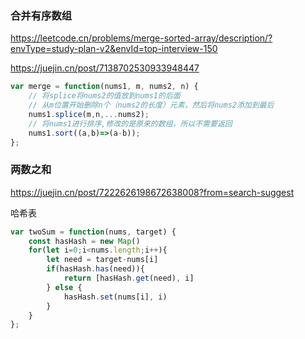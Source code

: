 ### 合并有序数组

https://leetcode.cn/problems/merge-sorted-array/description/?envType=study-plan-v2&envId=top-interview-150

https://juejin.cn/post/7138702530933948447

```javascript
var merge = function(nums1, m, nums2, n) {
    // 将splice将nums2的值放到nums1的后面
    // 从m位置开始删除n个（nums2的长度）元素，然后将nums2添加到最后
    nums1.splice(m,n,...nums2);
    // 将nums1进行排序,修改的是原来的数组，所以不需要返回
    nums1.sort((a,b)=>(a-b));
};
```



### 两数之和

https://juejin.cn/post/7222626198672638008?from=search-suggest

哈希表

```js
var twoSum = function(nums, target) {
    const hasHash = new Map()
    for(let i=0;i<nums.length;i++){
        let need = target-nums[i]
        if(hasHash.has(need)){
            return [hasHash.get(need), i]
        } else {
            hasHash.set(nums[i], i)
        }
    }
};
```

